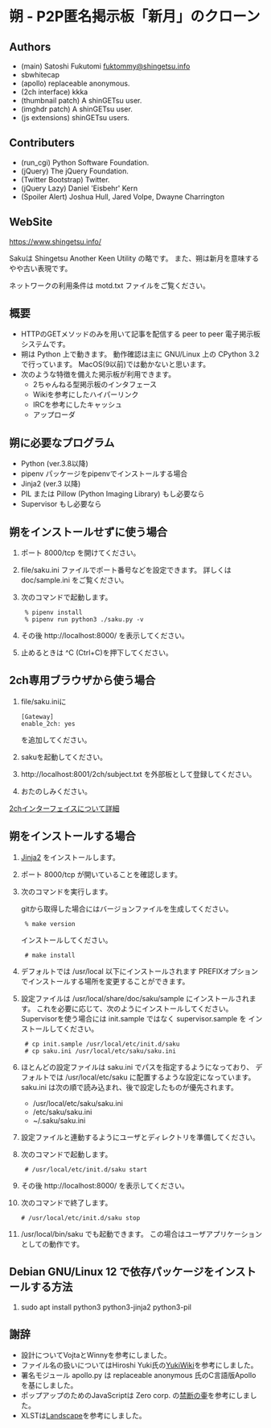 朔 - P2P匿名掲示板「新月」のクローン
====================================

Authors
-------
* (main) Satoshi Fukutomi <fuktommy@shingetsu.info>
* sbwhitecap
* (apollo) replaceable anonymous.
* (2ch interface) kkka
* (thumbnail patch) A shinGETsu user.
* (imghdr patch) A shinGETsu user.
* (js extensions) shinGETsu users.

Contributers
------------
* (run_cgi) Python Software Foundation.
* (jQuery) The jQuery Foundation.
* (Twitter Bootstrap) Twitter.
* (jQuery Lazy) Daniel 'Eisbehr' Kern
* (Spoiler Alert) Joshua Hull, Jared Volpe, Dwayne Charrington

WebSite
-------
  https://www.shingetsu.info/

Sakuは Shingetsu Another Keen Utility の略です。
また、朔は新月を意味するやや古い表現です。

ネットワークの利用条件は motd.txt ファイルをご覧ください。

概要
----
* HTTPのGETメソッドのみを用いて記事を配信する
  peer to peer 電子掲示板システムです。
* 朔は Python 上で動きます。
  動作確認は主に GNU/Linux 上の CPython 3.2 で行っています。
    MacOS(9以前)では動かないと思います。
* 次のような特徴を備えた掲示板が利用できます。
    * 2ちゃんねる型掲示板のインタフェース
    * Wikiを参考にしたハイパーリンク
    * IRCを参考にしたキャッシュ
    * アップローダ

朔に必要なプログラム
--------------------
* Python (ver.3.8以降)
* pipenv パッケージをpipenvでインストールする場合
* Jinja2 (ver.3 以降)
* PIL または Pillow (Python Imaging Library) もし必要なら
* Supervisor もし必要なら

朔をインストールせずに使う場合
------------------------------
1. ポート 8000/tcp を開けてください。
2. file/saku.ini ファイルでポート番号などを設定できます。
   詳しくは doc/sample.ini をご覧ください。
3. 次のコマンドで起動します。

        % pipenv install
        % pipenv run python3 ./saku.py -v

4. その後 http://localhost:8000/ を表示してください。
5. 止めるときは ^C (Ctrl+C)を押下してください。

2ch専用ブラウザから使う場合
---------------------------
1. file/saku.iniに

       [Gateway]
       enable_2ch: yes

   を追加してください。
2. sakuを起動してください。
3. http://localhost:8001/2ch/subject.txt を外部板として登録してください。
4. おたのしみください。

[2chインターフェイスについて詳細](./2ch-interface.README.md)

朔をインストールする場合
------------------------
1. [Jinja2](http://jinja.pocoo.org/) をインストールします。
2. ポート 8000/tcp が開いていることを確認します。
3. 次のコマンドを実行します。

   gitから取得した場合にはバージョンファイルを生成してください。

        % make version

   インストールしてください。

        # make install

4. デフォルトでは /usr/local 以下にインストールされます
   PREFIXオプションでインストールする場所を変更することができます。

5. 設定ファイルは /usr/local/share/doc/saku/sample にインストールされます。
   これを必要に応じて、次のようにインストールしてください。
   Supervisorを使う場合には init.sample ではなく supervisor.sample を
   インストールしてください。

        # cp init.sample /usr/local/etc/init.d/saku
        # cp saku.ini /usr/local/etc/saku/saku.ini

6. ほとんどの設定ファイルは saku.ini でパスを指定するようになっており、
   デフォルトでは /usr/local/etc/saku に配置するような設定になっています。
   saku.ini は次の順で読み込まれ、後で設定したものが優先されます。

   * /usr/local/etc/saku/saku.ini
   * /etc/saku/saku.ini
   * ~/.saku/saku.ini

7. 設定ファイルと連動するようにユーザとディレクトリを準備してください。
8. 次のコマンドで起動します。

        # /usr/local/etc/init.d/saku start

9. その後 http://localhost:8000/ を表示してください。
10. 次のコマンドで終了します。

        # /usr/local/etc/init.d/saku stop

11. /usr/local/bin/saku でも起動できます。
    この場合はユーザアプリケーションとしての動作です。

Debian GNU/Linux 12 で依存パッケージをインストールする方法
----------------------------------------------------------
1. sudo apt install python3 python3-jinja2 python3-pil

謝辞
----
* 設計についてVojtaとWinnyを参考にしました。
* ファイル名の扱いについてはHiroshi Yuki氏の[YukiWiki](http://www.hyuki.com/yukiwiki/)を参考にしました。
* 署名モジュール apollo.py は replaceable anonymous 氏のC言語版Apolloを基にしました。
* ポップアップのためのJavaScriptは  Zero corp. の[禁断の壷](http://tubo.80.kg/)を参考にしました。
* XLSTは[Landscape](http://sonic64.com/2005-03-16.html)を参考にしました。
